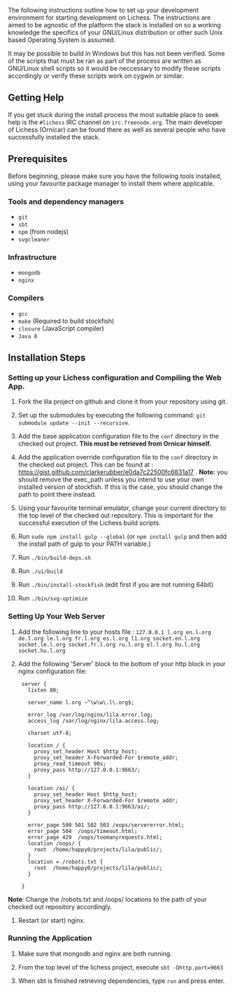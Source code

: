 The following instructions outline how to set up your development environment for starting development on Lichess. The instructions are aimed to be agnostic of the platform the stack is installed on so a working knowledge the specifics of your GNU/Linux distribution or other such Unix based Operating System is assumed. 

It may be possible to build in Windows but this has not been verified. Some of the scripts that must be ran as part of the process are written as GNU/Linux shell scripts so it would be neccessary to modify these scripts accordingly or verify these scripts work on cygwin or similar.

## Getting Help
If you get stuck during the install process the most suitable place to seek help is the `#lichess` IRC channel on `irc.freenode.org`. The main developer of Lichess (Ornicar) can be found there as well as several people who have successfully installed the stack.

## Prerequisites

Before beginning, please make sure you have the following tools installed, using your favourite package manager to install them where applicable.

### Tools and dependency managers
* `git`
* `sbt`
* `npm` (from nodejs)
* `svgcleaner`

### Infrastructure
* `mongodb`
* `nginx`

### Compilers
* `gcc` 
* `make` (Required to build stockfish)
* `closure` (JavaScript compiler)
* `Java 8`

## Installation Steps
### Setting up your Lichess configuration and Compiling the Web App.
1. Fork the lila project on github and clone it from your repository using git.

1. Set up the submodules by executing the following command: `git submodule update --init --recursive`.

1. Add the base application configuration file to the `conf` directory in the checked out project. **This must be retrieved from Ornicar himself.**

1. Add the application override configuration file to the `conf` directory in the checked out project. This can be found at : https://gist.github.com/clarkerubber/e0da7c22500fc6831a17 . **Note:** you should remove the exec_path unless you intend to use your own installed version of stockfish. If this is the case, you should change the path to point there instead.

1. Using your favourite terminal emulator, change your current directory to the top level of the checked out repository. This is important for the successful execution of the Lichess build scripts.

1. Run `sudo npm install gulp --global` (or `npm install gulp` and then add the install path of gulp to your PATH variable.)

1. Run `./bin/build-deps.sh`

1. Run `./ui/build`

1. Run `./bin/install-stockfish` (edit first if you are not running 64bit)

1. Run `./bin/svg-optimize`

### Setting Up Your Web Server

1. Add the following line to your hosts file :
`127.0.0.1 l.org en.l.org de.l.org le.l.org fr.l.org es.l.org l1.org socket.en.l.org socket.le.l.org socket.fr.l.org ru.l.org el.l.org hu.l.org socket.hu.l.org`

1. Add the following 'Server' block to the bottom of your http block in your nginx configuration file: 

        server {
          listen 80;

          server_name l.org ~^\w\w\.l\.org$;

          error_log /var/log/nginx/lila.error.log;
          access_log /var/log/nginx/lila.access.log;

          charset utf-8;

          location / {
            proxy_set_header Host $http_host;
            proxy_set_header X-Forwarded-For $remote_addr;
            proxy_read_timeout 90s;
            proxy_pass http://127.0.0.1:9663/;
          }

          location /ai/ {
            proxy_set_header Host $http_host;
            proxy_set_header X-Forwarded-For $remote_addr;
            proxy_pass http://127.0.0.1:9663/ai/;
          }

          error_page 500 501 502 503 /oops/servererror.html;
          error_page 504  /oops/timeout.html;
          error_page 429  /oops/toomanyrequests.html;
          location /oops/ {
            root  /home/happy0/projects/lila/public/;
          }
          location = /robots.txt {
            root  /home/happy0/projects/lila/public/;
          }

        }

**Note**: Change the /robots.txt and /oops/ locations to the path of your checked out repository accordingly.

1. Restart (or start) nginx.

### Running the Application

1. Make sure that mongodb and nginx are both running.

1. From the top level of the lichess project, execute `sbt -Dhttp.port=9663`

1. When sbt is finished retrieving dependencies, type `run` and press enter.
 
